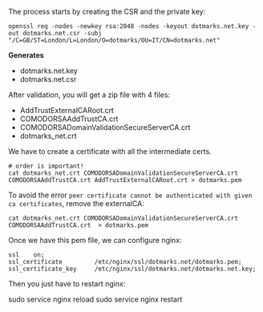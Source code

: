 The process starts by creating the CSR and the private key:

    openssl req -nodes -newkey rsa:2048 -nodes -keyout dotmarks.net.key -out dotmarks.net.csr -subj "/C=GB/ST=London/L=London/O=dotmarks/OU=IT/CN=dotmarks.net"


**Generates**
* dotmarks.net.key
* dotmarks.net.csr


After validation, you will get a zip file with 4 files:
* AddTrustExternalCARoot.crt
* COMODORSAAddTrustCA.crt
* COMODORSADomainValidationSecureServerCA.crt
* dotmarks_net.crt

We have to create a certificate with all the intermediate certs.

    # order is important!
    cat dotmarks_net.crt COMODORSADomainValidationSecureServerCA.crt COMODORSAAddTrustCA.crt AddTrustExternalCARoot.crt > dotmarks.pem
    
To avoid the error `peer certificate cannot be authenticated with given ca certificates`, remove the externalCA:
 
    cat dotmarks_net.crt COMODORSADomainValidationSecureServerCA.crt COMODORSAAddTrustCA.crt  > dotmarks.pem
    

Once we have this pem file, we can configure nginx:


    ssl    on; 
    ssl_certificate         /etc/nginx/ssl/dotmarks.net/dotmarks.pem;
    ssl_certificate_key     /etc/nginx/ssl/dotmarks.net/dotmarks.net.key;


Then you just have to restart nginx:

  sudo service nginx reload
  sudo service nginx restart
